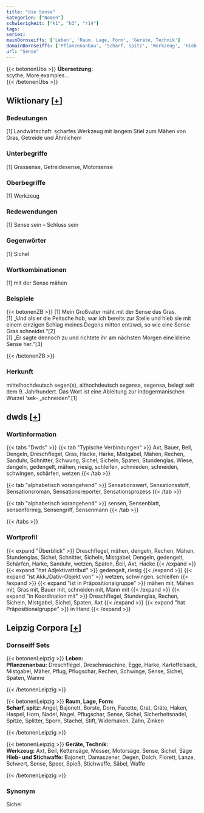 ```yaml
---
title: "die Sense"
kategorien: ["Nomen"]
schwierigkeit: ["k1", "h3", "r14"]
tags:
series:
mainDornseiffs: ['Leben', 'Raum, Lage, Form', 'Geräte, Technik']
domainDornseiffs: ['Pflanzenanbau', 'Scharf, spitz', 'Werkzeug', 'Hieb- und Stichwaffe']
url: "Sense"
---
```


{{< betonenÜbs >}}
**Übersetzung:**  
scythe, More examples...  
{{< /betonenÜbs >}}

## Wiktionary [[+](https://de.wiktionary.org/wiki/Sense)]

### Bedeutungen
[1] Landwirtschaft: scharfes Werkzeug mit langem Stiel zum Mähen von Gras, Getreide und Ähnlichem  

### Unterbegriffe
[1] Grassense, Getreidesense, Motorsense  

### Oberbegriffe
[1] Werkzeug  

### Redewendungen
[1] Sense sein – Schluss sein  

### Gegenwörter
[1] Sichel  

### Wortkombinationen
[1] mit der Sense mähen  

### Beispiele
{{< betonenZB >}}
[1] Mein Großvater mäht mit der Sense das Gras.  
[1] „Und als er die Peitsche hob, war ich bereits zur Stelle und hieb sie mit einem einzigen Schlag meines Degens mitten entzwei, so wie eine Sense Gras schneidet.“[2]  
[1] „Er sagte dennoch zu und richtete ihr am nächsten Morgen eine kleine Sense her.“[3]  

{{< /betonenZB >}}
### Herkunft
mittelhochdeutsch segen(s), althochdeutsch segansa, segensa, belegt seit dem 9. Jahrhundert. Das Wort ist eine Ableitung zur indogermanischen Wurzel 'sek- „schneiden“.[1]  



## dwds [[+](https://www.dwds.de/wb/Sense)]

### Wortinformation
{{< tabs "Dwds" >}}
{{< tab "Typische Verbindungen" >}}
Axt, Bauer, Beil, Dengeln, Dreschflegel, Gras, Hacke, Harke, Mistgabel, Mähen, Rechen, Sanduhr, Schnitter, Schwung, Sichel, Sicheln, Spaten, Stundenglas, Wiese, dengeln, gedengelt, mähen, riesig, schleifen, schmieden, schneiden, schwingen, schärfen, wetzen
{{< /tab >}}

{{< tab "alphabetisch vorangehend" >}}
Sensationswert, Sensationsstoff, Sensationsroman, Sensationsreporter, Sensationsprozess
{{< /tab >}}

{{< tab "alphabetisch vorangehend" >}}
sensen, Sensenblatt, sensenförmig, Sensengriff, Sensenmann
{{< /tab >}}

{{< /tabs >}}

### Wortprofil
{{< expand "Überblick" >}} Dreschflegel, mähen, dengeln, Rechen, Mähen, Stundenglas, Sichel, Schnitter, Sicheln, Mistgabel, Dengeln, gedengelt, Schärfen, Harke, Sanduhr, wetzen, Spaten, Beil, Axt, Hacke {{< /expand >}}
{{< expand "hat Adjektivattribut" >}} gedengelt, riesig {{< /expand >}}
{{< expand "ist Akk./Dativ-Objekt von" >}} wetzen, schwingen, schleifen {{< /expand >}}
{{< expand "ist in Präpositionalgruppe" >}} mähen mit, Mähen mit, Gras mit, Bauer mit, schneiden mit, Mann mit {{< /expand >}}
{{< expand "in Koordination mit" >}} Dreschflegel, Stundenglas, Rechen, Sicheln, Mistgabel, Sichel, Spaten, Axt {{< /expand >}}
{{< expand "hat Präpositionalgruppe" >}} in Hand {{< /expand >}}

## Leipzig Corpora [[+](https://corpora.uni-leipzig.de/en/res?word=Sense&corpusId=deu_newscrawl-public_2018)]

### Dornseiff Sets
{{< betonenLeipzig >}}
**Leben:**  
**Pflanzenanbau:** Dreschflegel, Dreschmaschine, Egge, Harke, Kartoffelsack, Mistgabel, Mäher, Pflug, Pflugschar, Rechen, Schwinge, Sense, Sichel, Spaten, Wanne  

{{< /betonenLeipzig >}}


{{< betonenLeipzig >}}
**Raum, Lage, Form:**  
**Scharf, spitz:** Angel, Bajonett, Borste, Dorn, Facette, Grat, Gräte, Haken, Haspel, Horn, Nadel, Nagel, Pflugschar, Sense, Sichel, Sicherheitsnadel, Spitze, Splitter, Sporn, Stachel, Stift, Widerhaken, Zahn, Zinken  

{{< /betonenLeipzig >}}


{{< betonenLeipzig >}}
**Geräte, Technik:**  
**Werkzeug:** Axt, Beil, Kettensäge, Messer, Motorsäge, Sense, Sichel, Säge  
**Hieb- und Stichwaffe:** Bajonett, Damaszener, Degen, Dolch, Florett, Lanze, Schwert, Sense, Speer, Spieß, Stichwaffe, Säbel, Waffe  

{{< /betonenLeipzig >}}

### Synonym
Sichel

